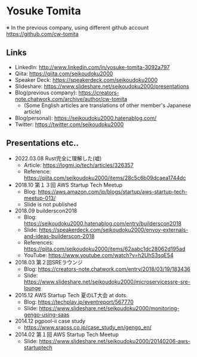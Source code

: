 # Yosuke Tomita

※ In the previous company, using different github account  
https://github.com/cw-tomita

## Links

- LinkedIn: http://www.linkedin.com/in/yosuke-tomita-3092a797
- Qiita: https://qiita.com/seikoudoku2000
- Speaker Deck: https://speakerdeck.com/seikoudoku2000
- Slideshare: https://www.slideshare.net/seikoudoku2000/presentations
- Blog(previous company): https://creators-note.chatwork.com/archive/author/cw-tomita
  - (Some English articles are translations of other member's Japanese article)  
- Blog(personal): https://seikoudoku2000.hatenablog.com/
- Twitter: https://twitter.com/seikoudoku2000

## Presentations etc..
- 2022.03.08 Rust完全に理解した(嘘) 
  - Article: https://logmi.jp/tech/articles/326357
  - Reference: https://qiita.com/seikoudoku2000/items/28c5c6b09dcaea1744dc
- 2018.10 第１３回 AWS Startup Tech Meetup
  - Blog: https://aws.amazon.com/jp/blogs/startup/aws-startup-tech-meetup-013/
  - Slide is not published
- 2018.09 builderscon2018
  - Blog: https://seikoudoku2000.hatenablog.com/entry/builderscon2018
  - Slide: https://speakerdeck.com/seikoudoku2000/envoy-externals-and-ideas-builderscon-2018
  - References: https://qiita.com/seikoudoku2000/items/62aabc1dc28062d195ad
  - YouTube: https://www.youtube.com/watch?v=h2UhS3sqE54 
- 2018.03 第２回SREラウンジ
  - Blog:  https://creators-note.chatwork.com/entry/2018/03/19/183436
  - Slide: https://www.slideshare.net/seikoudoku2000/microservicessre-sre-lounge
- 2015.12 AWS Startup Tech 夏のLT大会 at dots.
  - Blog: https://techplay.jp/eventreport/567770
  - Slide: https://www.slideshare.net/seikoudoku2000/monitoring-gengo-using-saas
- 2014.12 pgpool-ⅱ case study
  - https://www.sraoss.co.jp/case_study_en/gengo_en/
- 2014.02 第１回 AWS Startup Tech Meetup
  - Slide: https://www.slideshare.net/seikoudoku2000/20140206-aws-startuptech



<!--
**seikoudoku2000/seikoudoku2000** is a ✨ _special_ ✨ repository because its `README.md` (this file) appears on your GitHub profile.

Here are some ideas to get you started:

- 🔭 I’m currently working on ...
- 🌱 I’m currently learning ...
- 👯 I’m looking to collaborate on ...
- 🤔 I’m looking for help with ...
- 💬 Ask me about ...
- 📫 How to reach me: ...
- 😄 Pronouns: ...
- ⚡ Fun fact: ...
-->
